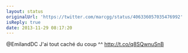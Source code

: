 ```yaml
---
layout: status
originalUrl: 'https://twitter.com/marcgg/status/406336057035476992'
isReply: true
date: 2013-11-29 08:17:20
---
```


@EmilandDC J'ai tout caché du coup ^^ http://t.co/q8SQwnuSnB
